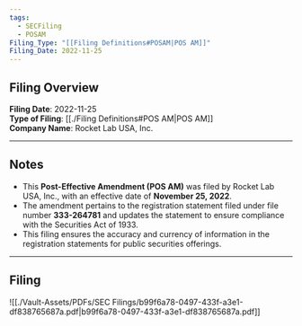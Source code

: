 ```yaml
---
tags:
  - SECFiling
  - POSAM
Filing_Type: "[[Filing Definitions#POSAM|POS AM]]"
Filing_Date: 2022-11-25
---
```


## Filing Overview

**Filing Date**: 2022-11-25  
**Type of Filing**: [[./Filing Definitions#POS AM|POS AM]]  
**Company Name**: Rocket Lab USA, Inc.  

---

## Notes

- This **Post-Effective Amendment (POS AM)** was filed by Rocket Lab USA, Inc., with an effective date of **November 25, 2022**.
- The amendment pertains to the registration statement filed under file number **333-264781** and updates the statement to ensure compliance with the Securities Act of 1933.
- This filing ensures the accuracy and currency of information in the registration statements for public securities offerings.

---

## Filing

![[./Vault-Assets/PDFs/SEC Filings/b99f6a78-0497-433f-a3e1-df838765687a.pdf|b99f6a78-0497-433f-a3e1-df838765687a.pdf]]
